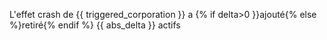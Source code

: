 L'effet crash de {{ triggered_corporation }} a {% if delta>0 }}ajouté{% else %}retiré{% endif %} {{ abs_delta }} actifs
